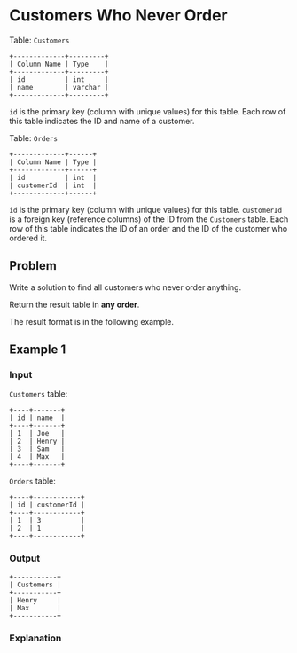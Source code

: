 # Customers Who Never Order

Table: `Customers`

```
+-------------+---------+
| Column Name | Type    |
+-------------+---------+
| id          | int     |
| name        | varchar |
+-------------+---------+
```

`id` is the primary key (column with unique values) for this table.
Each row of this table indicates the ID and name of a customer.

Table: `Orders`

```
+-------------+------+
| Column Name | Type |
+-------------+------+
| id          | int  |
| customerId  | int  |
+-------------+------+
```

`id` is the primary key (column with unique values) for this table.
`customerId` is a foreign key (reference columns) of the ID from the `Customers`
table.
Each row of this table indicates the ID of an order and the ID of the customer
who ordered it.

## Problem

Write a solution to find all customers who never order anything.

Return the result table in **any order**.

The result format is in the following example.

## Example 1

### Input

`Customers` table:

```
+----+-------+
| id | name  |
+----+-------+
| 1  | Joe   |
| 2  | Henry |
| 3  | Sam   |
| 4  | Max   |
+----+-------+
```

`Orders` table:

```
+----+------------+
| id | customerId |
+----+------------+
| 1  | 3          |
| 2  | 1          |
+----+------------+
```

### Output

```
+-----------+
| Customers |
+-----------+
| Henry     |
| Max       |
+-----------+
```

### Explanation


